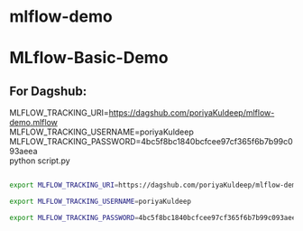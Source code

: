 # mlflow-demo
# MLflow-Basic-Demo



## For Dagshub:

MLFLOW_TRACKING_URI=https://dagshub.com/poriyaKuldeep/mlflow-demo.mlflow \
MLFLOW_TRACKING_USERNAME=poriyaKuldeep \
MLFLOW_TRACKING_PASSWORD=4bc5f8bc1840bcfcee97cf365f6b7b99c093aeea \
python script.py



```bash

export MLFLOW_TRACKING_URI=https://dagshub.com/poriyaKuldeep/mlflow-demo.mlflow

export MLFLOW_TRACKING_USERNAME=poriyaKuldeep 

export MLFLOW_TRACKING_PASSWORD=4bc5f8bc1840bcfcee97cf365f6b7b99c093aeea 


```